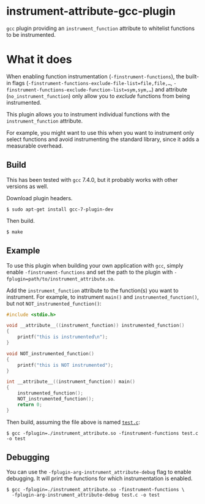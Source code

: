 # instrument-attribute-gcc-plugin

`gcc` plugin providing an `instrument_function` attribute to whitelist functions to be instrumented.

# What it does

When enabling function instrumentation (`-finstrument-functions`), the built-in flags (`-finstrument-functions-exclude-file-list=file,file,…`, `-finstrument-functions-exclude-function-list=sym,sym,…`) and attribute (`no_instrument_function`) only allow you to *exclude* functions from being instrumented.

This plugin allows you to instrument individual functions with the `instrument_function` attribute.

For example, you might want to use this when you want to instrument only select functions and avoid instrumenting the standard library, since it adds a measurable overhead.

## Build

This has been tested with `gcc` 7.4.0, but it probably works with other versions as well.

Download plugin headers.

```shell
$ sudo apt-get install gcc-7-plugin-dev
```

Then build.

```shell
$ make
```

## Example

To use this plugin when building your own application with `gcc`, simply enable `-finstrument-functions` and set the path to the plugin with `-fplugin=path/to/instrument_attribute.so`.

Add the `instrument_function` attribute to the function(s) you want to instrument. For example, to instrument `main()` and `instrumented_function()`, but not `NOT_instrumented_function()`:

```c
#include <stdio.h>

void __attribute__((instrument_function)) instrumented_function()
{
    printf("this is instrumented\n");
}

void NOT_instrumented_function()
{
    printf("this is NOT instrumented");
}

int __attribute__((instrument_function)) main()
{
    instrumented_function();
    NOT_instrumented_function();
    return 0;
}
```

Then build, assuming the file above is named [`test.c`](./test.c):

```shell
$ gcc -fplugin=./instrument_attribute.so -finstrument-functions test.c -o test
```

## Debugging

You can use the `-fplugin-arg-instrument_attribute-debug` flag to enable debugging. It will print the functions for which instrumentation is enabled.

```shell
$ gcc -fplugin=./instrument_attribute.so -finstrument-functions \
  -fplugin-arg-instrument_attribute-debug test.c -o test
```

